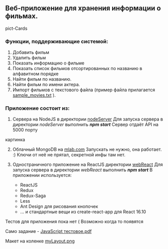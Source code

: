 ## Веб-приложение для хранения информации о фильмах.

pict-Cards

### Функции, поддерживающие системой:

1. Добавить фильм
2. Удалить фильм
3. Показать информацию о фильме
4. Показать список фильмов отсортированных по названию в алфавитном порядке
5. Найти фильм по названию.
6. Найти фильм по имени актера.
7. Импорт фильмов с текстового файла (пример файла прилагается [sample_movies.txt](https://github.com/Adisey/p909-FilmsInfo-webbylab/blob/master/Docs/sample_movies.txt) ).

### Приложение состоит из:

1. Сервера на NodeJS в директории [nodeServer](https://github.com/Adisey/p909-FilmsInfo-webbylab/tree/master/nodeServer)
   Для запуска сервера в директории _nodeServer_ выполнить _**npm start**_
   Сервер отдаёт API на 5000 порту

картинка

2. Облачный MongoDB на [mlab.com](https://mlab.com)
   Запускать не нужно, она работает. :) Ключи от неё не прятал, секретной инфы там нет.

3. Одностраничного приложение на ReactJS директории [webReact](https://github.com/Adisey/p909-FilmsInfo-webbylab/tree/master/webReact)
   Для запуска сервера в директории _webReact_ выполнить _**npm start**_
   В приложении используется:
    - ReactJS
    - Redux
    - Redux-Saga
    - Less
    - Ant Design для рисования кнопочек
    - ... и стандартные вещи из create-react-app для React 16.10

Тестов для приложения пока нет (
Возможно когда то появятся

Само задание - [JavaScript тестовое.pdf](https://github.com/Adisey/p909-FilmsInfo-webbylab/blob/master/Docs/JavaScript%20%D1%82%D0%B5%D1%81%D1%82%D0%BE%D0%B2%D0%BE%D0%B5.pdf)

Макет на коленке [myLayout.png](https://github.com/Adisey/p909-FilmsInfo-webbylab/blob/master/Docs/myLayout.png)

